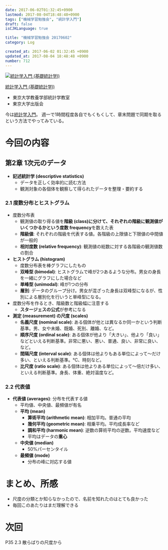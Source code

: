 ```yaml
---
date: 2017-06-02T01:32:45+0900
lastmod: 2017-08-04T18:48:48+0900
tags: ["機械学習勉強会", "統計学入門"]
draft: false
isCJKLanguage: true

title: "機械学習勉強会 20170602"
category: Log

created_at: 2017-06-02 01:32:45 +0900
updated_at: 2017-08-04 18:48:48 +0900
number: 712
---
```


<div class="asin">
<div class="asin-image"><a href="https://www.amazon.co.jp/exec/obidos/ASIN/4130420658/nownabe0c-22/" rel="nofollow noopener" target="_blank"><img src="http://images-jp.amazon.com/images/P/4130420658.09._SL160_.jpg" alt="統計学入門 (基礎統計学Ⅰ)" title="統計学入門 (基礎統計学Ⅰ)"></a></div>
<div class="asin-detail">
<p><a href="https://www.amazon.co.jp/exec/obidos/ASIN/4130420658/nownabe0c-22/" rel="nofollow noopener" target="_blank">統計学入門 (基礎統計学Ⅰ)</a></p>
<ul>
<li>東京大学教養学部統計学教室</li>
<li>東京大学出版会</li>
</ul>
</div>

<p></p>
</div>

今は[統計学入門](https://www.amazon.co.jp/exec/obidos/ASIN/4130420658/nownabe0c-22/)。
週一で1時間程度各自でもくもくして、章末問題で同期を取るという方法でやってみている。

# 今回の内容
## 第2章 1次元のデータ
* **記述統計学 (descriptive statistics)**
    * データを正しく効率的に読む方法
    * 観測対象の各個体を観察して得られたデータを整理・要約する

### 2.1 度数分布とヒストグラム
* 度数分布表
    * 観測値の取り得る値を**階級 (class)**に分けて、それぞれの階級に観測値がいくつかるかという**度数 frequency**を数えた表
    * **階級値**: それぞれの階級を代表する値。各階級の上限値と下限値の中間値が一般的
    * **相対度数 (relative frequency)**: 観測値の総数に対する各階級の観測値数の割合
* **ヒストグラム (histogram)**
    * 度数分布表を棒グラフにしたもの
    * **双峰型 (bimodal)**: ヒストグラムで峰が2つあるような分布。男女の身長を一緒にグラフにした場合など
    * **単峰型 (unimodal)**: 峰が1つの分布
    * **層別**: データのグループ分け。男女が混ざった身長は双峰型になるが、性別による層別化を行いうと単峰型になる。
* 度数分布を作るとき、階級数と階級幅に注意する
    * **スタージェスの公式**が参考になる
* **測定 (measurement) の尺度 (scales)**
    * **名義尺度 (nominal scale)**: ある個体が他とは異なるか同一かという判断基準。男、女や未婚、既婚、死別、離婚、など。
    * **順序尺度 (ordinal scale)**: ある個体が他より「大きい」、他より「良い」などといえる判断基準。非常に悪い、悪い、普通、良い、非常に良い、など。
    * **間隔尺度 (interval scale)**: ある個体は他よりもある単位によって〜だけ多い、といえる判断基準。℃、時刻など。
    * **比尺度 (ratio scale)**: ある個体は他よりある単位によって〜倍だけ多い、といえる判断基準。身長、体重、絶対温度など。

### 2.2 代表値
* **代表値 (averages)**: 分布を代表する値
    * 平均値、中央値、最頻値が有名
    * **平均 (mean)**
        * **算術平均 (arithmetic mean)**: 相加平均。普通の平均
        * **幾何平均 (geometric mean)**: 相乗平均。平均成長率など
        * **調和平均 (harmonic mean)**:  逆数の算術平均の逆数。平均速度など
        * 平均はデータの**重心**
    * **中央値 (median)**
        * 50%パーセンタイル
    * **最頻値 (mode)**
        * 分布の峰に対応する値

# まとめ、所感
* 尺度の分類とか知らなかったので、名前を知れたのはとても良かった
* 毎回このあたりはまだ理解できる

# 次回
P35 2.3 散らばりの尺度から
